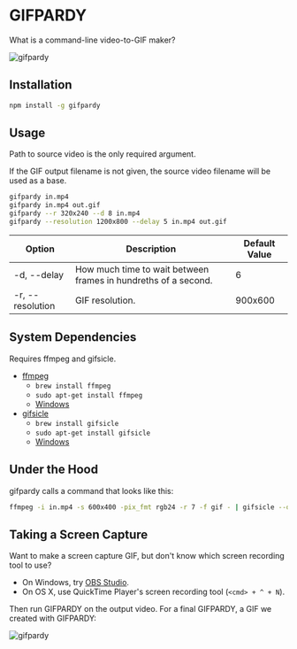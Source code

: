 # GIFPARDY

What is a command-line video-to-GIF maker?

![gifpardy](https://cloud.githubusercontent.com/assets/674727/24027740/06b1fa1e-0a87-11e7-8c1a-34a2a8402e21.png)

## Installation

```sh
npm install -g gifpardy
```

## Usage

Path to source video is the only required argument.

If the GIF output filename is not given, the source video filename will be used
as a base.

```sh
gifpardy in.mp4
gifpardy in.mp4 out.gif
gifpardy --r 320x240 --d 8 in.mp4
gifpardy --resolution 1200x800 --delay 5 in.mp4 out.gif
```

| Option           | Description                                                    | Default Value |
|------------------|----------------------------------------------------------------|---------------|
| -d, --delay      | How much time to wait between frames in hundreths of a second. | 6             |
| -r, --resolution | GIF resolution.                                                | 900x600       |

## System Dependencies

Requires ffmpeg and gifsicle.

- [ffmpeg](https://ffmpeg.org/)
  - `brew install ffmpeg`
  - `sudo apt-get install ffmpeg`
  - [Windows](https://ffmpeg.org/download.html#build-windows)
- [gifsicle](https://www.lcdf.org/gifsicle/)
  - `brew install gifsicle`
  - `sudo apt-get install gifsicle`
  - [Windows](https://eternallybored.org/misc/gifsicle/)

## Under the Hood

gifpardy calls a command that looks like this:

```sh
ffmpeg -i in.mp4 -s 600x400 -pix_fmt rgb24 -r 7 -f gif - | gifsicle --optimize=3 --delay=6 > out.gif
```

## Taking a Screen Capture

Want to make a screen capture GIF, but don't know which screen recording tool
to use?

- On Windows, try [OBS Studio](https://obsproject.com/).
- On OS X, use QuickTime Player's screen recording tool (`<cmd> + ^ + N`).

Then run GIFPARDY on the output video. For a final GIFPARDY, a GIF we created
with GIFPARDY:

![gifpardy](https://cloud.githubusercontent.com/assets/674727/24028189/55a3249c-0a8a-11e7-8232-468683e585d2.gif)
